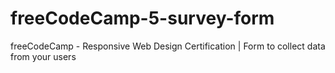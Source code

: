 # freeCodeCamp-5-survey-form
 freeCodeCamp - Responsive Web Design Certification | Form to collect data from your users
